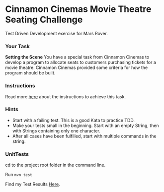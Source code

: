 # Cinnamon Cinemas Movie Theatre Seating Challenge
Test Driven Development exercise for Mars Rover.


### Your Task
**Setting the Scene**
You have a special task from Cinnamon Cinemas to develop a program to allocate seats to customers purchasing tickets for a movie theatre.
Cinnamon Cinemas provided some criteria for how the program should be built.

### Instructions

Read more [here](/docs/Cinnamon_Cinema_Task_Instructions.pdf) about the instructions to achieve this task.

### Hints

* Start with a failing test. This is a good Kata to practice TDD.
* Make your tests small in the beginning. Start with an empty String, then with Strings containing only one character. 
* After all cases have been fulfilled, start with multiple commands in the string.

### UnitTests

cd to the project root folder in the command line.

Run ``mvn test``

Find my Test Results [Here](https://htmlpreview.github.io/?https://github.com/deepatesting/.html).

